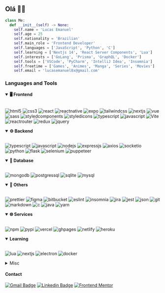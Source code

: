 ## Olá 👋🏼

```python
class Me:
  def __init__(self) -> None:
    self.name = 'Lucas Emanuel'
    self.age = 25
    self.nationality = 'Brazilian'
    self.main_role = 'Frontend Developer'
    self.languages = ['JavaScript', 'Python', 'C']
    self.learning = ['Nextjs 14', 'React Server Components', 'Lua']
    self.interests = ['GoLang', 'Prisma', 'GraphQL', 'Docker']
    self.tools = ['VSCode', 'PyCharm', 'IntelliJ Idea', 'Insomnia']
    self.freetime = ['Games', 'Animes', 'Manga', 'Series', 'Movies']
    self.email = 'lucasemanuel8x@gmail.com'
```

### Languages and Tools

<details open>
  <summary><b>🖥️ Frontend</b></summary><br>

  ![html5](https://img.shields.io/badge/HTML5-E34F26?style=for-the-badge&logo=html5&logoColor=white)
  ![css3](https://img.shields.io/badge/CSS3-1572B6?style=for-the-badge&logo=css3&logoColor=white)
  ![react](https://img.shields.io/badge/React-20232A?style=for-the-badge&logo=react&logoColor=61DAFB)
  ![reactnative](https://img.shields.io/badge/React_Native-20232A?style=for-the-badge&logo=react&logoColor=61DAFB)
  ![expo](https://img.shields.io/badge/Expo-1B1F23?style=for-the-badge&logo=expo&logoColor=white)
  ![tailwindcss](https://img.shields.io/badge/Tailwind_CSS-38B2AC?style=for-the-badge&logo=tailwind-css&logoColor=white)
  ![nextjs](https://img.shields.io/badge/next.js-000000?style=for-the-badge&logo=nextdotjs&logoColor=white)
  ![vue](https://img.shields.io/badge/Vue.js-35495E?style=for-the-badge&logo=vuedotjs&logoColor=4FC08D)
  ![sass](https://img.shields.io/badge/Sass-CC6699?style=for-the-badge&logo=sass&logoColor=white)
  ![styledcomponents](https://img.shields.io/badge/styled--components-DB7093?style=for-the-badge&logo=styled-components&logoColor=white)
  ![styledicons](https://img.shields.io/badge/styled--icons-DB7093?style=for-the-badge&logo=styled-components&logoColor=white)
  ![typescript](https://img.shields.io/badge/TypeScript-007ACC?style=for-the-badge&logo=typescript&logoColor=white)
  ![javascript](https://img.shields.io/badge/JavaScript-FFD43B?style=for-the-badge&logo=javascript&logoColor=000000)
  ![Vite](https://img.shields.io/badge/vite-%23646CFF.svg?style=for-the-badge&logo=vite&logoColor=white)
  ![reactrouter](https://img.shields.io/badge/React_Router-CA4245?style=for-the-badge&logo=react-router&logoColor=white)
  ![redux](https://img.shields.io/badge/Redux-593D88?style=for-the-badge&logo=redux&logoColor=white)
  ![jquery](https://img.shields.io/badge/jQuery-0769AD?style=for-the-badge&logo=jquery&logoColor=white)
</details>

<details open>
  <summary><b>⚙️ Backend</b></summary><br>

  ![typescript](https://img.shields.io/badge/TypeScript-007ACC?style=for-the-badge&logo=typescript&logoColor=white)
  ![javascript](https://img.shields.io/badge/JavaScript-FFD43B?style=for-the-badge&logo=javascript&logoColor=000000)
  ![nodejs](https://img.shields.io/badge/Node.js-339933?style=for-the-badge&logo=nodedotjs&logoColor=white)
  ![expressjs](https://img.shields.io/badge/Express.js-000000?style=for-the-badge&logo=express&logoColor=white)
  ![axios](https://img.shields.io/badge/axios-671ddf?&style=for-the-badge&logo=axios&logoColor=white)
  ![socketio](https://img.shields.io/badge/Socket.io-010101?&style=for-the-badge&logo=Socket.io&logoColor=white)
  ![python](https://img.shields.io/badge/Python-FFD43B?style=for-the-badge&logo=python&logoColor=blue)
  ![flask](https://img.shields.io/badge/Flask-000000?style=for-the-badge&logo=flask&logoColor=white)
  ![selenium](https://img.shields.io/badge/Selenium-43B02A?style=for-the-badge&logo=Selenium&logoColor=white)
  ![puppeteer](https://img.shields.io/badge/Puppeteer-40B5A4?style=for-the-badge&logo=Puppeteer&logoColor=white)
</details>

<details open>
  <summary><b>📄 Database</b></summary><br>

  ![mongodb](https://img.shields.io/badge/MongoDB-4EA94B?style=for-the-badge&logo=mongodb&logoColor=white)
  ![postgressql](https://img.shields.io/badge/PostgreSQL-316192?style=for-the-badge&logo=postgresql&logoColor=white)
  ![sqlite](https://img.shields.io/badge/SQLite-07405E?style=for-the-badge&logo=sqlite&logoColor=white)
  ![mysql](https://img.shields.io/badge/MySQL-005C84?style=for-the-badge&logo=mysql&logoColor=white)
</details>

<details open>
  <summary><b>🧰 Others</b></summary><br>

  ![prettier](https://img.shields.io/badge/prettier-1A2C34?style=for-the-badge&logo=prettier&logoColor=F7BA3E)
  ![figma](https://img.shields.io/badge/Figma-F24E1E?style=for-the-badge&logo=figma&logoColor=white)
  ![bitbucket](https://img.shields.io/badge/Bitbucket-0747a6?style=for-the-badge&logo=bitbucket&logoColor=white)
  ![eslint](https://img.shields.io/badge/eslint-3A33D1?style=for-the-badge&logo=eslint&logoColor=white)
  ![insomnia](https://img.shields.io/badge/Insomnia-5849be?style=for-the-badge&logo=Insomnia&logoColor=white)
  ![jira](https://img.shields.io/badge/Jira-0052CC?style=for-the-badge&logo=Jira&logoColor=white)
  ![jest](https://img.shields.io/badge/Jest-C21325?style=for-the-badge&logo=jest&logoColor=white)
  ![json](https://img.shields.io/badge/json-5E5C5C?style=for-the-badge&logo=json&logoColor=white)
  ![git](https://img.shields.io/badge/GIT-E44C30?style=for-the-badge&logo=git&logoColor=white)
  ![markdown](https://img.shields.io/badge/Markdown-000000?style=for-the-badge&logo=markdown&logoColor=white)
  ![c](https://img.shields.io/badge/C-00599C?style=for-the-badge&logo=c&logoColor=white)
  ![java](https://img.shields.io/badge/java-%23ED8B00.svg?style=for-the-badge&logo=openjdk&logoColor=white)
  ![yarn](https://img.shields.io/badge/Yarn-2C8EBB?style=for-the-badge&logo=yarn&logoColor=white)
</details>

<details open>
  <summary><b>🌐 Services</b></summary><br>

  ![npm](https://img.shields.io/badge/npm-CB3837?style=for-the-badge&logo=npm&logoColor=white)
  ![pypi](https://img.shields.io/badge/pypi-3775A9?style=for-the-badge&logo=pypi&logoColor=white)
  ![vercel](https://img.shields.io/badge/Vercel-000000?style=for-the-badge&logo=vercel&logoColor=white)
  ![ghpages](https://img.shields.io/badge/GitHub%20Pages-222222?style=for-the-badge&logo=GitHub%20Pages&logoColor=white)
  ![netlify](https://img.shields.io/badge/Netlify-00C7B7?style=for-the-badge&logo=netlify&logoColor=white)
  ![heroku](https://img.shields.io/badge/Heroku-430098?style=for-the-badge&logo=heroku&logoColor=white)
</details>

<details open>
  <summary><b>Learning</b></summary><br>

  ![lua](https://img.shields.io/badge/Lua-2C2D72?style=for-the-badge&logo=lua&logoColor=white)
  ![nextjs](https://img.shields.io/badge/next.js-000000?style=for-the-badge&logo=nextdotjs&logoColor=white)
  ![electron](https://img.shields.io/badge/Electron-2B2E3A?style=for-the-badge&logo=electron&logoColor=9FEAF9)
  ![docker](https://img.shields.io/badge/Docker-2CA5E0?style=for-the-badge&logo=docker&logoColor=white)
</details>

<details>
  <summary>
    Misc
  </summary>

#### Interest

  ![go](https://img.shields.io/badge/Go-00ADD8?style=for-the-badge&logo=go&logoColor=white)
  ![redis](https://img.shields.io/badge/redis-CC0000.svg?&style=for-the-badge&logo=redis&logoColor=white)
  ![prisma](https://img.shields.io/badge/Prisma-3982CE?style=for-the-badge&logo=Prisma&logoColor=white)
  ![svelte](https://img.shields.io/badge/Svelte-4A4A55?style=for-the-badge&logo=svelte&logoColor=FF3E00)
  ![graphql](https://img.shields.io/badge/GraphQl-E10098?style=for-the-badge&logo=graphql&logoColor=white)
  ![realmdb](https://img.shields.io/badge/Realm-39477F?style=for-the-badge&logo=realm&logoColor=white)
  ![lit](https://img.shields.io/badge/lit-324FFF?style=for-the-badge&logo=lit&logoColor=white)
  ![gatsby](https://img.shields.io/badge/Gatsby-663399?style=for-the-badge&logo=gatsby&logoColor=white)
  ![elasticsearch](https://img.shields.io/badge/Elastic_Search-005571?style=for-the-badge&logo=elasticsearch&logoColor=white)
  ![opencv](https://img.shields.io/badge/OpenCV-27338e?style=for-the-badge&logo=OpenCV&logoColor=white)
  ![firebase](https://img.shields.io/badge/firebase-ffca28?style=for-the-badge&logo=firebase&logoColor=black)
  ![rubyonrails](https://img.shields.io/badge/Ruby_on_Rails-CC0000?style=for-the-badge&logo=ruby-on-rails&logoColor=white)
  ![jupyter](https://img.shields.io/badge/Jupyter-F37626.svg?&style=for-the-badge&logo=Jupyter&logoColor=white)
  ![webassembly](https://img.shields.io/badge/WebAssembly-654FF0?style=for-the-badge&logo=WebAssembly&logoColor=white)
  ![underscorejs](https://img.shields.io/badge/underscore%20js-0371B5?style=for-the-badge&logo=underscore.js&logoColor=white)
  ![bootstrap](https://img.shields.io/badge/Bootstrap-563D7C?style=for-the-badge&logo=bootstrap&logoColor=white)
  ![django](https://img.shields.io/badge/Django-092E20?style=for-the-badge&logo=django&logoColor=green)
  ![perl](https://img.shields.io/badge/Perl-39457E?style=for-the-badge&logo=perl&logoColor=white)
  ![adonisjs](https://img.shields.io/badge/adonis%20js-220052?style=for-the-badge&logo=adonisjs&logoColor=white)

#### Others

  ![vscode](https://img.shields.io/badge/Visual_Studio_Code-0078D4?style=for-the-badge&logo=visual%20studio%20code&logoColor=white)
  ![pycharm](https://img.shields.io/badge/PyCharm-000000.svg?&style=for-the-badge&logo=PyCharm&logoColor=white)
  ![intellijidea](https://img.shields.io/badge/IntelliJ_IDEA-000000.svg?style=for-the-badge&logo=intellij-idea&logoColor=white)
  ![visualstudio](https://img.shields.io/badge/Visual_Studio-5C2D91?style=for-the-badge&logo=visual%20studio&logoColor=white)
  ![windowsterminal](https://img.shields.io/badge/windows%20terminal-4D4D4D?style=for-the-badge&logo=windows%20terminal&logoColor=white)
  ![powershell](https://img.shields.io/badge/powershell-5391FE?style=for-the-badge&logo=powershell&logoColor=white)
  ![hyper](https://img.shields.io/badge/Hyper-000000?style=for-the-badge&logo=hyper&logoColor=white)
  ![notepad++](https://img.shields.io/badge/Notepad++-90E59A.svg?style=for-the-badge&logo=notepad%2B%2B&logoColor=black)
  ![replit](https://img.shields.io/badge/replit-667881?style=for-the-badge&logo=replit&logoColor=white)
  ![discord](https://img.shields.io/badge/Discord-5865F2?style=for-the-badge&logo=discord&logoColor=white)
  ![slack](https://img.shields.io/badge/Slack-4A154B?style=for-the-badge&logo=slack&logoColor=white)
  ![googlemeet](https://img.shields.io/badge/Google%20Meet-00897B?style=for-the-badge&logo=google-meet&logoColor=white)
</details>

#### Contact

[![Gmail Badge](https://img.shields.io/badge/Gmail-D14836?style=for-the-badge&logo=gmail&logoColor=white&link=mailto:lucasemanuel8x@gmail.com)](mailto:lucasemanuel8x@gmail.com)
[![Linkedin Badge](https://img.shields.io/badge/LinkedIn-0077B5?style=for-the-badge&logo=linkedin&logoColor=white&link=https://www.linkedin.com/in/lucasemanuel8x/)](https://www.linkedin.com/in/lucasemanuel8x/)
[![Frontend Mentor](https://img.shields.io/badge/-Frontend%20Mentor-5F3DC4?style=for-the-badge&logo=FrontendMentor&logoColor=white&link=https://www.frontendmentor.io/profile/Lucas8x)](https://www.frontendmentor.io/profile/Lucas8x)